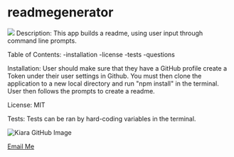 # readmegenerator

<img src="https://img.shields.io/badge/License-${KMahan}-green" >
Description:
This app builds a readme, using user input through command line prompts.

Table of Contents:
-installation
-license
-tests
-questions



Installation:
User should make sure that they have a GitHub profile create a Token under their user settings in Github. You must then clone the application to a new local directory and run "npm install" in the terminal. User then follows the prompts to create a readme.


License:
    MIT
    
Tests:
Tests can be ran by hard-coding variables in the terminal.

<img src="https://avatars1.githubusercontent.com/u/60331626?s=460&u=46cffda8c75e6d33d7c837d0398ada93844e637f&v=4" alt="Kiara GitHub Image">

  <a href="mailto:kiaramahan@gmail.com">Email Me</a>